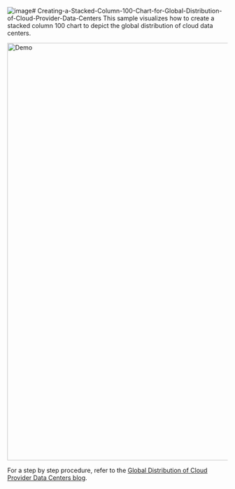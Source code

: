 ![image](https://github.com/SyncfusionExamples/Creating-a-Stacked-Column-100-Chart-for-Global-Distribution-of-Cloud-Provider-Data-Centers/assets/103025761/c0011dfd-6f58-4b89-86a4-8b32b39f7d74)# Creating-a-Stacked-Column-100-Chart-for-Global-Distribution-of-Cloud-Provider-Data-Centers
This sample visualizes how to create a stacked column 100 chart to depict the global distribution of cloud data centers.

<img width="955" alt="Demo" src="https://github.com/SyncfusionExamples/Creating-a-Stacked-Column-100-Chart-for-Global-Distribution-of-Cloud-Provider-Data-Centers/assets/103025761/c2e99391-b6f1-41ef-bbc1-2e872f23345a">

For a step by step procedure, refer to the [Global Distribution of Cloud Provider Data Centers blog](https://www.syncfusion.com/blogs/post/winui-100-stacked-column-chart-cloud-data-centers.aspx).
